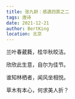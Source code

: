 ```yaml
---
title: 张九龄：感遇四首之二
tags: 唐诗
date: 2021-12-21
author: BertKing
location: 北京
---
```



兰叶春葳蕤，桂华秋皎洁。

欣欣此生意，自尔为佳节。

谁知林栖者，闻风坐相悦。

草木有本心，何求美人折？
